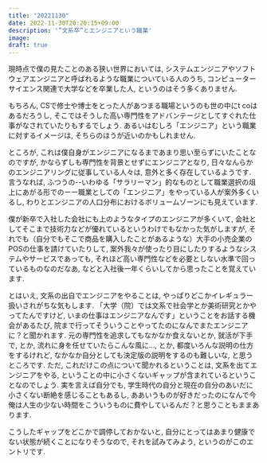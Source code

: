 ```yaml
---
title: "20221130"
date: 2022-11-30T20:20:15+09:00
description: '”文系卒”とエンジニアという職業'
image: 
draft: true
---
```


現時点で僕の見たことのある狭い世界においては, システムエンジニアやソフトウェアエンジニアと呼ばれるような職業についている人のうち, コンピューターサイエンス関連で大学などを卒業した人, というのはそう多くありません. 

もちろん, CSで修士や博士をとった人があつまる職場というのも世の中にt coはあるだろうし, そこではそうした高い専門性をアドバンテージとしてすぐれた仕事がなされていたりもするでしょう. あるいはむしろ「エンジニア」という職業に対するイメージは, そちらのほうが近いのかもしれません. 

ところが, これは僕自身がエンジニアになるまであまり思い至らずにいたことなのですが, かならずしも専門性を背景とせずにエンジニアとなり, 日々なんらかのエンジニアリングに従事している人々は, 意外と多く存在しているようです. 言うなれば, ふつうの--いわゆる「サラリーマン」的なものとして職業選択の俎上にあがる形でのーー職業としての「エンジニア」をやっている人が案外多くいるし, わりとエンジニアの人口分布におけるボリュームゾーンにも見えています. 

僕が新卒で入社した会社にも上のようなタイプのエンジニアが多くいて, 会社としてそこまで技術力などが優れているというわけでもなかった気がしますが, それでも（自分でもそこで商品を購入したことがあるような）大手の小売企業のPOSの仕事を請けていたりして, 案外我々が使ったり目にしたりするようなシステムやサービスであっても, それほど高い専門性などを必要としない水準で回っているものなのだなあ, などと入社後一年くらいしてから思ったことを覚えています. 

とはいえ, 文系の出自でエンジニアをやることは, やっぱりどこかイレギュラー扱いされがちな気もします. 「大学（院）では文系で社会学とか美術研究とかやってたんですけど, いまの仕事はエンジニアなんです」ということをお話する機会があるたび, 院まで行ってそういうことやってたのになんでまたエンジニアに？と聞かれます. 元の専門性を追求してもなかなか食えないとか, 就活が下手で, とか, 流れに身を任せていたらこんな風に…, とか, 都度いろんな説明の仕方をするけれど, なかなか自分としても決定版の説明をするのも難しいな, と思うところです. ただ, これだけこの点について聞かれるということは, 文系を出てエンジニアをやる, ということの中に小さくないギャップが含まれているということなのでしょう. 実を言えば自分でも, 学生時代の自分と現在の自分のあいだに小さくない断絶を感じることもあるし, ああいうものが好きだったのになんで今俺は人生の少ない時間をこういうものに費やしているんだ？と思うこともままあります. 

こうしたギャップをどこかで調停しておかないと, 自分にとってはあまり健康でない状態が続くことになりそうなので, それを試みてみよう, というのがこのエントリです. 